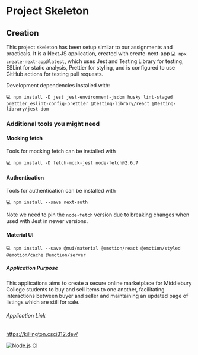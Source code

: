 # Project Skeleton

## Creation

This project skeleton has been setup similar to our assignments and practicals. It is a Next.JS application, created with create-next-app `💻 npx create-next-app@latest`, which uses Jest and Testing Library for testing, ESLint for static analysis, Prettier for styling, and is configured to use GitHub actions for testing pull requests.

Development dependencies installed with:

```
💻 npm install -D jest jest-environment-jsdom husky lint-staged prettier eslint-config-prettier @testing-library/react @testing-library/jest-dom
```

### Additional tools you might need

#### Mocking fetch

Tools for mocking fetch can be installed with

```
💻 npm install -D fetch-mock-jest node-fetch@2.6.7
```

#### Authentication

Tools for authentication can be installed with

```
💻 npm install --save next-auth
```

Note we need to pin the `node-fetch` version due to breaking changes when used with Jest in newer versions.

#### Material UI

```
💻 npm install --save @mui/material @emotion/react @emotion/styled @emotion/cache @emotion/server
```

##### Application Purpose

This applications aims to create a secure online marketplace for Middlebury College students to buy and sell items to one another, facilitating interactions between buyer and seller and maintaining an updated page of listings which are still for sale.

###### Application Link

https://killington.csci312.dev/

[![Node.js CI](https://github.com/csci312a-s23/project-killington/actions/workflows/node.js.yml/badge.svg?branch=main)](https://github.com/csci312a-s23/project-killington/actions/workflows/node.js.yml)

